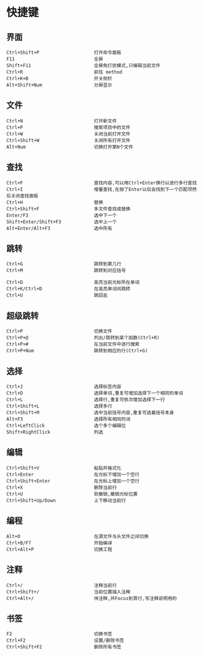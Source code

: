 # 快捷键

## 界面

    Ctrl+Shift+P                    打开命令面板
    F11                             全屏
    Shift+F11                       全屏免打扰模式,只编辑当前文件
    Ctrl+R                          前往 method
    Ctrl+K+B                        开关侧栏
    Alt+Shift+Num                   分屏显示

## 文件

    Ctrl+N                          打开新文件
    Ctrl+P                          搜索项目中的文件
    Ctrl+W                          关闭当前打开文件
    Ctrl+Shift+W                    关闭所有打开文件
    Alt+Num                         切换打开第N个文件

## 查找

    Ctrl+F                          查找内容,可以用Ctrl+Enter换行以进行多行查找
    Ctrl+I                          增量查找,在按了Enter以后会找到下一个匹配项然后关闭查找面板
    Ctrl+H                          替换
    Ctrl+Shift+F                    多文件查找或替换
    Enter/F3                        选中下一个
    Shift+Enter/Shift+F3            选中上一个
    Alt+Enter/Alt+F3                选中所有

## 跳转

    Ctrl+G                          跳转到第几行
    Ctrl+M                          跳转到对应括号

    Ctrl+D                          高亮当前光标所在单词
    Ctrl+K/Ctrl+D                   在高亮单词间跳转
    Ctrl+U                          跳回去

## 超级跳转
    Ctrl+P                          切换文件
    Ctrl+P+@                        列出/跳转到某个函数(Ctrl+R)
    Ctrl+P+#                        在当前文件中进行搜索
    Ctrl+P+Num                      跳转到相应的行(Ctrl+G)

## 选择

    Ctrl+J                          选择标签内容
    Ctrl+D                          选择单词,重复可增加选择下一个相同的单词
    Ctrl+L                          选择行,重复可依次增加选择下一行
    Ctrl+Shift+L                    选择多行
    Ctrl+Shift+M                    选中当前括号内容,重复可选着括号本身
    Alt+F3                          选择所有相同的词
    Ctrl+LeftClick                  选个多个编辑位
    Shift+RightClick                列选

## 编辑

    Ctrl+Shift+V                    粘贴并格式化
    Ctrl+Enter                      在光标下增加一个空行
    Ctrl+Shift+Enter                在光标上增加一个空行
    Ctrl+X                          删除当前行
    Ctrl+U                          软撤销,撤销光标位置
    Ctrl+Shift+Up/Down              上下移动当前行

## 编程

    Alt+O                           在源文件与头文件之间切换
    Ctrl+B/F7                       开始编译
    Ctrl+Alt+P                      切换工程

## 注释
    Ctrl+/                          注释当前行
    Ctrl+Shift+/                    当前位置插入注释
    Ctrl+Alt+/                      块注释,并Focus到首行,写注释说明用的

## 书签
    F2                              切换书签
    Ctrl+F2                         设置/删除书签
    Ctrl+Shift+F2                   删除所有书签

